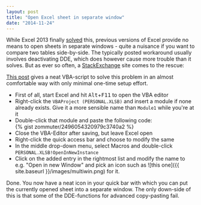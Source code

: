 ```yaml
---
layout: post
title: "Open Excel sheet in separate window"
date: "2014-11-24"
---
```


While Excel 2013 finally [solved](http://blogs.office.com/2013/02/07/open-excel-workbooks-in-separate-windows-and-view-them-side-by-side/) this, previous versions of Excel provide no means to open sheets in separate windows - quite a nuisance if you want to compare two tables side-by-side. The typically posted workaround usually involves deactivating DDE, which does however cause more trouble than it solves. But as ever so often, a [StackExchange](http://stackexchange.com) site comes to the rescue:

[This post](http://superuser.com/a/277794/35237) gives a neat VBA-script to solve this problem in an almost comfortable way with only minimal one-time setup effort.

* First of all, start Excel and hit <kbd>Alt</kbd>+<kbd>F11</kbd> to open the VBA editor
* Right-click the `VBAProject (PERSONAL.XLSB)` and insert a module if none already exists. Give it a more sensible name than `Module1` while you're at it
* Double-click that module and paste the following code:  
  {% gist zommuter/2496054320979c3740a2 %}
* Close the VBA-Editor after saving, but leave Excel open
* Right-click the quick access bar and choose to modify the same
* In the middle drop-down menu, select Macros and double-click `PERSONAL.XLSB!OpenInNewInstance`
* Click on the added entry in the rightmost list and modify the name to e.g. "Open in new Window" and pick an icon such as ![this one]({{ site.baseurl }}/images/multiwin.png) for it.

Done. You now have a neat icon in your quick bar with which you can put the currently opened sheet into a separate window. The only down-side of this is that some of the DDE-functions for advanced copy-pasting fail.
